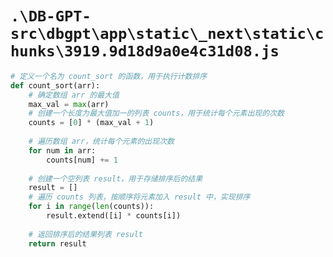 # `.\DB-GPT-src\dbgpt\app\static\_next\static\chunks\3919.9d18d9a0e4c31d08.js`

```py
# 定义一个名为 count_sort 的函数，用于执行计数排序
def count_sort(arr):
    # 确定数组 arr 的最大值
    max_val = max(arr)
    # 创建一个长度为最大值加一的列表 counts，用于统计每个元素出现的次数
    counts = [0] * (max_val + 1)
    
    # 遍历数组 arr，统计每个元素的出现次数
    for num in arr:
        counts[num] += 1
    
    # 创建一个空列表 result，用于存储排序后的结果
    result = []
    # 遍历 counts 列表，按顺序将元素加入 result 中，实现排序
    for i in range(len(counts)):
        result.extend([i] * counts[i])
    
    # 返回排序后的结果列表 result
    return result
```